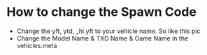 <h1> How to change the Spawn Code</h1>

<ul>
  <li>Change the yft, ytd, _hi.yft to your vehicle name. So like this pic</li>
  <li>Change the Model Name & TXD Name & Game Name in the vehicles.meta</li>
</ul> 
